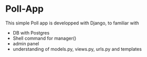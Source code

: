 # Poll-App
This simple Poll app is developped with Django, to familiar with
- DB with Postgres
- Shell command for manager()
- admin panel
- understanding of models.py, views.py, urls.py and templates
